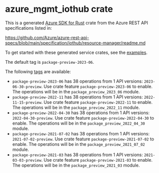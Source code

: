 # azure_mgmt_iothub crate

This is a generated [Azure SDK for Rust](https://github.com/Azure/azure-sdk-for-rust) crate from the Azure REST API specifications listed in:

https://github.com/Azure/azure-rest-api-specs/blob/main/specification/iothub/resource-manager/readme.md

To get started with these generated service crates, see the [examples](https://github.com/Azure/azure-sdk-for-rust/blob/main/services/README.md#examples).

The default tag is `package-preview-2023-06`.

The following [tags](https://github.com/Azure/azure-sdk-for-rust/blob/main/services/tags.md) are available:

- `package-preview-2023-06` has 38 operations from 1 API versions: `2023-06-30-preview`. Use crate feature `package-preview-2023-06` to enable. The operations will be in the `package_preview_2023_06` module.
- `package-preview-2022-11` has 38 operations from 1 API versions: `2022-11-15-preview`. Use crate feature `package-preview-2022-11` to enable. The operations will be in the `package_preview_2022_11` module.
- `package-preview-2022-04-30` has 38 operations from 1 API versions: `2022-04-30-preview`. Use crate feature `package-preview-2022-04-30` to enable. The operations will be in the `package_preview_2022_04_30` module.
- `package-preview-2021-07-02` has 38 operations from 1 API versions: `2021-07-02-preview`. Use crate feature `package-preview-2021-07-02` to enable. The operations will be in the `package_preview_2021_07_02` module.
- `package-preview-2021-03` has 38 operations from 1 API versions: `2021-03-03-preview`. Use crate feature `package-preview-2021-03` to enable. The operations will be in the `package_preview_2021_03` module.